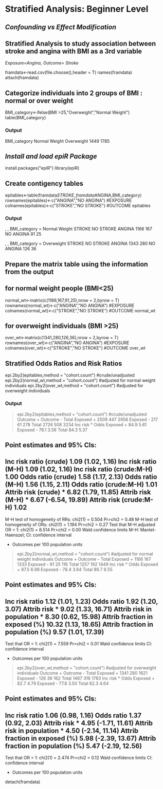 # Stratified Analysis: Beginner Level 
## *Confounding vs Effect Modification*
 
## Stratified Analysis to study association between stroke and angina with BMI as a 3rd variable
   *Exposure=Angina, Outcome= Stroke*

framdata<-read.csv(file.choose(),header = T)
names(framdata)
attach(framdata)

## Categorize individuals into 2 groups of BMI : normal or over weight 
BMI_category<-ifelse(BMI >25,"Overweight","Normal Weight")
table(BMI_category)
### Output
 BMI_category
 Normal Weight    Overweight 
         1449          1785 
## *Install and load epiR Package*
install.packages("epiR")
library(epiR)

## Create contigency tables
epitables<-table(framdata$STROKE,framdata$ANGINA,BMI_category)
rownames(epitables)<-c("ANGINA","NO ANGINA") #EXPOSURE
colnames(epitables)<-c("STROKE","NO STROKE") #OUTCOME 
epitables 
   ### Output
, , BMI_category = Normal Weight
              STROKE NO STROKE
  ANGINA      1166       167
  NO ANGINA     91        25

, , BMI_category = Overweight
              STROKE NO STROKE
  ANGINA      1343       280
  NO ANGINA    126        36


## Prepare the matrix table using the information from the output
## for normal weight people (BMI<25)
normal_wt<-matrix(c(1166,167,91,25),nrow = 2,byrow = T)
rownames(normal_wt)<-c("ANGINA","NO ANGINA") #EXPOSURE
colnames(normal_wt)<-c("STROKE","NO STROKE") #OUTCOME 
normal_wt

## for overweight individuals (BMI >25)
over_wt<-matrix(c(1341,280,126,36),nrow = 2,byrow = T)
rownames(over_wt)<-c("ANGINA","NO ANGINA") #EXPOSURE
colnames(over_wt)<-c("STROKE","NO STROKE") #OUTCOME 
over_wt

## Stratified Odds Ratios and Risk Ratios
epi.2by2(epitables,method = "cohort.count") #crude/unadjusted
epi.2by2(normal_wt,method = "cohort.count") #adjusted for normal weight individuals
epi.2by2(over_wt,method = "cohort.count") #adjusted for overweight individuals

### Output
> epi.2by2(epitables,method = "cohort.count") #crude/unadjusted
              Outcome +      Outcome -      Total
Exposed +         2509          447         2956
Exposed -          217           61          278
Total             2726          508         3234
                 Inc risk *        Odds
Exposed +              84.9        5.61
Exposed -              78.1        3.56
Total                  84.3        5.37


Point estimates and 95% CIs:
-------------------------------------------------------------------
Inc risk ratio (crude)                       1.09 (1.02, 1.16)
Inc risk ratio (M-H)                         1.09 (1.02, 1.16)
Inc risk ratio (crude:M-H)                   1.00
Odds ratio (crude)                           1.58 (1.17, 2.13)
Odds ratio (M-H)                             1.56 (1.15, 2.11)
Odds ratio (crude:M-H)                       1.01
Attrib risk (crude) *                        6.82 (1.79, 11.85)
Attrib risk (M-H) *                          6.67 (-6.54, 19.89)
Attrib risk (crude:M-H)                      1.02
-------------------------------------------------------------------
 M-H test of homogeneity of RRs: chi2(1) = 0.504 Pr>chi2 = 0.48
 M-H test of homogeneity of ORs: chi2(1) = 1.194 Pr>chi2 = 0.27
 Test that M-H adjusted OR = 1:  chi2(1) = 8.514 Pr>chi2 = 0.00
 Wald confidence limits
 M-H: Mantel-Haenszel; CI: confidence interval
 * Outcomes per 100 population units 

> epi.2by2(normal_wt,method = "cohort.count") #adjusted for normal weight individuals
             Outcome +    Outcome -      Total
Exposed +         1166          167       1333
Exposed -           91           25        116
Total             1257          192       1449
                 Inc risk *        Odds
Exposed +              87.5        6.98
Exposed -              78.4        3.64
Total                  86.7        6.55

Point estimates and 95% CIs:
-------------------------------------------------------------------
Inc risk ratio                               1.12 (1.01, 1.23)
Odds ratio                                   1.92 (1.20, 3.07)
Attrib risk *                                9.02 (1.33, 16.71)
Attrib risk in population *                  8.30 (0.62, 15.98)
Attrib fraction in exposed (%)               10.32 (1.13, 18.65)
Attrib fraction in population (%)            9.57 (1.01, 17.39)
-------------------------------------------------------------------
 Test that OR = 1: chi2(1) = 7.559 Pr>chi2 = 0.01
 Wald confidence limits
 CI: confidence interval
 * Outcomes per 100 population units 

> epi.2by2(over_wt,method = "cohort.count") #adjusted for overweight individuals
             Outcome +    Outcome -      Total
Exposed +         1341          280       1621
Exposed -          126           36        162
Total             1467          316       1783
                 Inc risk *        Odds
Exposed +              82.7        4.79
Exposed -              77.8        3.50
Total                  82.3        4.64

Point estimates and 95% CIs:
-------------------------------------------------------------------
Inc risk ratio                               1.06 (0.98, 1.16)
Odds ratio                                   1.37 (0.92, 2.03)
Attrib risk *                                4.95 (-1.71, 11.61)
Attrib risk in population *                  4.50 (-2.14, 11.14)
Attrib fraction in exposed (%)               5.98 (-2.39, 13.67)
Attrib fraction in population (%)            5.47 (-2.19, 12.56)
-------------------------------------------------------------------
 Test that OR = 1: chi2(1) = 2.474 Pr>chi2 = 0.12
 Wald confidence limits
 CI: confidence interval
 * Outcomes per 100 population units 

detach(framdata)
